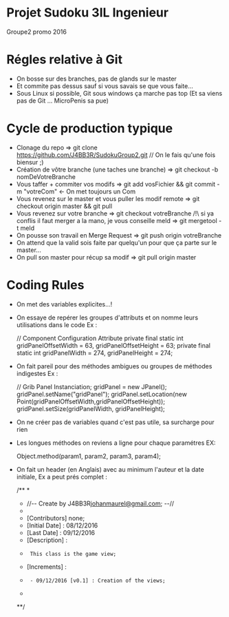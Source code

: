 # Projet Sudoku 3IL Ingenieur
Groupe2 promo 2016

# Régles relative à Git
  - On bosse sur des branches, pas de glands sur le master
  - Et commite pas dessus sauf si vous savais se que vous faite...
  - Sous Linux si possible, Git sous windows ça marche pas top (Et sa viens pas de Git ... MicroPenis sa pue)

# Cycle de production typique

  - Clonage du repo => git clone https://github.com/J4BB3R/SudokuGroup2.git // On le fais qu'une fois biensur ;)
  - Création de vôtre branche (une taches une branche) => git checkout -b nomDeVotreBranche
  - Vous taffer + commiter vos modifs => git add vosFichier && git commit -m "votreCom" <- On met toujours un Com
  - Vous revenez sur le master et vous puller les modif remote => git checkout origin master && git pull
  - Vous revenez sur votre branche => git checkout votreBranche
    /!\ si ya conflis il faut merger a la mano, je vous conseille meld => git mergetool -t meld
  - On pousse son travail en Merge Request => git push origin votreBranche
  - On attend que la valid sois faite par quelqu'un pour que ça parte sur le master...
  - On pull son master pour récup sa modif => git pull origin master

# Coding Rules

  - On met des variables explicites...!

  - On essaye de repérer les groupes d'attributs et on nomme leurs utilisations dans le code Ex :

      // Component Configuration Attribute
      private final static int gridPanelOffsetWidth = 63, gridPanelOffsetHeight = 63;
      private final static int gridPanelWidth = 274, gridPanelHeight = 274;

  - On fait pareil pour des méthodes ambigues ou groupes de méthodes indigestes Ex :

      // Grib Panel Instanciation;
      gridPanel = new JPanel();
      gridPanel.setName("gridPanel");
      gridPanel.setLocation(new Point(gridPanelOffsetWidth,gridPanelOffsetHeight));
      gridPanel.setSize(gridPanelWidth, gridPanelHeight);

  - On ne créer pas de variables quand c'est pas utile, sa surcharge pour rien

  - Les longues méthodes on reviens a ligne pour chaque paramétres EX:

      Object.method(param1,
                    param2,
                    param3,
                    param4);

  - On fait un header (en Anglais) avec au minimum l'auteur et la date initiale, Ex a peut prés complet :

      /**
       *
       *   //-- Create by J4BB3R<johanmaurel@gmail.com>; --//
       *
       *   [Contributors] none;
       *   [Initial Date] : 08/12/2016
       *   [Last Date] : 09/12/2016
       *   [Description] :
       *      This class is the game view;
       *   [Increments] :
       *      - 09/12/2016 [v0.1] : Creation of the views;
       *
      **/
